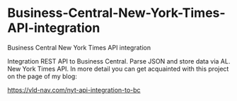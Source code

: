 # Business-Central-New-York-Times-API-integration
Business Central New York Times API integration

Integration REST API to Business Central. Parse JSON and store data via AL. New York Times API.
In more detail you can get acquainted with this project on the page of my blog:

https://vld-nav.com/nyt-api-integration-to-bc
